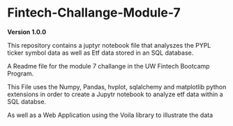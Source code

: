# Fintech-Challange-Module-7

**Version 1.0.0**

This repository contains a juptyr notebook file that analyszes the PYPL ticker symbol data as well as Etf data stored in an SQL database.            


A Readme file for the module 7 challange in the UW Fintech Bootcamp Program. 

This File uses the Numpy, Pandas, hvplot, sqlalchemy and matplotlib python extensions in order to create a Jupytr notebook to analyze etf data within a SQL databse. 

As well as a Web Application using the Voila library to illustrate the data 
